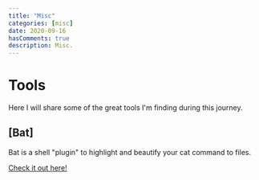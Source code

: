 ```yaml
---
title: "Misc"
categories: [misc]
date: 2020-09-16
hasComments: true
description: Misc.
---
```


# Tools

Here I will share some of the great tools I'm finding during this journey.

## [Bat]

Bat is a shell "plugin" to highlight and beautify your cat command to files. 

[Check it out here!](/misc/tools/bat)